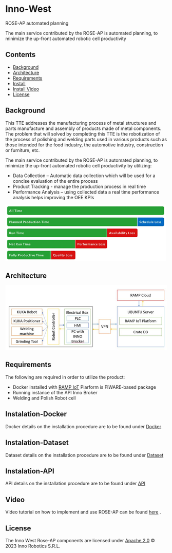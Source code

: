 # Inno-West
 ROSE-AP automated planning

The main service contributed by the ROSE-AP is automated planning, to minimize the up-front automated robotic cell productivity 

## Contents

-   [Background](#background)
-   [Architecture](#architecture)
-   [Requirements](#requirements)
-   [Install](#instalation-docker)
-   [Install Video](#Video)
-   [License](#license)

## Background

This TTE addresses the manufacturing process of metal structures and parts manufacture and assembly of products made of metal components. The problem that will solved by completing this TTE is the robotization of the process of polishing and welding parts used in various products such as those intended for the food industry, the automotive industry, construction or furniture, etc.

The main service contributed by the ROSE-AP is automated planning, to minimize the up-front automated robotic cell productivity by utilizing:
-	Data Collection – Automatic data collection which will be used for a concise evaluation of the entire process
-	Product Tracking - manage the production process in real time
-	Performance Analysis – using collected data a real time performance analysis helps improving the OEE KPIs

<img width="500" alt="OEE" src="docs/img/oee-breakdown-image.png">

## Architecture

<img width="1000" alt="Architecture" src="docs/architecture.jpg">


## Requirements

The following are required in order to utilize the product:
- Docker installed with [RAMP IoT](https://github.com/karikolehmainen/RAMP-IoT/tree/c05fac70e8478554a93a9bbe4470516106c92166) Plarform is FIWARE-based package
- Running instance of the API Inno Broker
- Welding and Polish Robot cell

## Instalation-Docker
Docker details on the installation procedure are to be found under [Docker](/docker/)

## Instalation-Dataset
Dataset details on the installation procedure are to be found under [Dataset](/dataset/)

## Instalation-API
API details on the installation procedure are to be found under [API](/api/)

## Video
Video tutorial on how to implement and use ROSE-AP can be found [here](/video/README.md) .

## License
The Inno West Rose-AP components are licensed under [Apache 2.0](/LICENSE) © 2023 Inno Robotics S.R.L.
